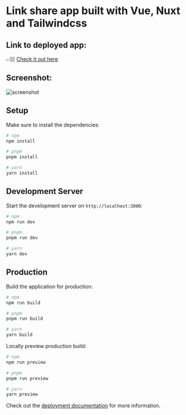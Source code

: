 # Link share app built with Vue, Nuxt and Tailwindcss

## Link to deployed app:
👉🏽 [Check it out here](https://link-share-mjt.netlify.app/)

## Screenshot:
![screenshot](https://github.com/michellejt/link-share-nuxt-vue-tailwind/assets/88480853/eff49244-1349-439c-82ea-081cbb23d1a2)

## Setup

Make sure to install the dependencies:

```bash
# npm
npm install

# pnpm
pnpm install

# yarn
yarn install
```

## Development Server

Start the development server on `http://localhost:3000`:

```bash
# npm
npm run dev

# pnpm
pnpm run dev

# yarn
yarn dev
```

## Production

Build the application for production:

```bash
# npm
npm run build

# pnpm
pnpm run build

# yarn
yarn build
```

Locally preview production build:

```bash
# npm
npm run preview

# pnpm
pnpm run preview

# yarn
yarn preview
```

Check out the [deployment documentation](https://nuxt.com/docs/getting-started/deployment) for more information.
